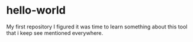 # hello-world
My first repository
I figured it was time to learn something about this tool that i keep see mentioned everywhere. 
